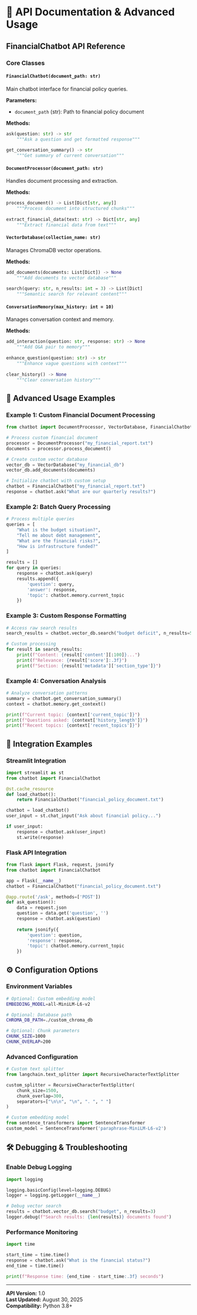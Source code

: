 # 🔧 API Documentation & Advanced Usage

## FinancialChatbot API Reference

### Core Classes

#### `FinancialChatbot(document_path: str)`
Main chatbot interface for financial policy queries.

**Parameters:**
- `document_path` (str): Path to financial policy document

**Methods:**
```python
ask(question: str) -> str
    """Ask a question and get formatted response"""
    
get_conversation_summary() -> str
    """Get summary of current conversation"""
```

#### `DocumentProcessor(document_path: str)`
Handles document processing and extraction.

**Methods:**
```python
process_document() -> List[Dict[str, any]]
    """Process document into structured chunks"""
    
extract_financial_data(text: str) -> Dict[str, any]
    """Extract financial data from text"""
```

#### `VectorDatabase(collection_name: str)`
Manages ChromaDB vector operations.

**Methods:**
```python
add_documents(documents: List[Dict]) -> None
    """Add documents to vector database"""
    
search(query: str, n_results: int = 3) -> List[Dict]
    """Semantic search for relevant content"""
```

#### `ConversationMemory(max_history: int = 10)`
Manages conversation context and memory.

**Methods:**
```python
add_interaction(question: str, response: str) -> None
    """Add Q&A pair to memory"""
    
enhance_question(question: str) -> str
    """Enhance vague questions with context"""
    
clear_history() -> None
    """Clear conversation history"""
```

## 🚀 Advanced Usage Examples

### Example 1: Custom Financial Document Processing
```python
from chatbot import DocumentProcessor, VectorDatabase, FinancialChatbot

# Process custom financial document
processor = DocumentProcessor("my_financial_report.txt")
documents = processor.process_document()

# Create custom vector database
vector_db = VectorDatabase("my_financial_db")
vector_db.add_documents(documents)

# Initialize chatbot with custom setup
chatbot = FinancialChatbot("my_financial_report.txt")
response = chatbot.ask("What are our quarterly results?")
```

### Example 2: Batch Query Processing
```python
# Process multiple queries
queries = [
    "What is the budget situation?",
    "Tell me about debt management",
    "What are the financial risks?",
    "How is infrastructure funded?"
]

results = []
for query in queries:
    response = chatbot.ask(query)
    results.append({
        'question': query,
        'answer': response,
        'topic': chatbot.memory.current_topic
    })
```

### Example 3: Custom Response Formatting
```python
# Access raw search results
search_results = chatbot.vector_db.search("budget deficit", n_results=5)

# Custom processing
for result in search_results:
    print(f"Content: {result['content'][:100]}...")
    print(f"Relevance: {result['score']:.3f}")
    print(f"Section: {result['metadata']['section_type']}")
```

### Example 4: Conversation Analysis
```python
# Analyze conversation patterns
summary = chatbot.get_conversation_summary()
context = chatbot.memory.get_context()

print(f"Current topic: {context['current_topic']}")
print(f"Questions asked: {context['history_length']}")
print(f"Recent topics: {context['recent_topics']}")
```

## 🔌 Integration Examples

### Streamlit Integration
```python
import streamlit as st
from chatbot import FinancialChatbot

@st.cache_resource
def load_chatbot():
    return FinancialChatbot("financial_policy_document.txt")

chatbot = load_chatbot()
user_input = st.chat_input("Ask about financial policy...")

if user_input:
    response = chatbot.ask(user_input)
    st.write(response)
```

### Flask API Integration
```python
from flask import Flask, request, jsonify
from chatbot import FinancialChatbot

app = Flask(__name__)
chatbot = FinancialChatbot("financial_policy_document.txt")

@app.route('/ask', methods=['POST'])
def ask_question():
    data = request.json
    question = data.get('question', '')
    response = chatbot.ask(question)
    
    return jsonify({
        'question': question,
        'response': response,
        'topic': chatbot.memory.current_topic
    })
```

## ⚙️ Configuration Options

### Environment Variables
```bash
# Optional: Custom embedding model
EMBEDDING_MODEL=all-MiniLM-L6-v2

# Optional: Database path
CHROMA_DB_PATH=./custom_chroma_db

# Optional: Chunk parameters
CHUNK_SIZE=1000
CHUNK_OVERLAP=200
```

### Advanced Configuration
```python
# Custom text splitter
from langchain.text_splitter import RecursiveCharacterTextSplitter

custom_splitter = RecursiveCharacterTextSplitter(
    chunk_size=1500,
    chunk_overlap=300,
    separators=["\n\n", "\n", ". ", " "]
)

# Custom embedding model
from sentence_transformers import SentenceTransformer
custom_model = SentenceTransformer('paraphrase-MiniLM-L6-v2')
```

## 🛠️ Debugging & Troubleshooting

### Enable Debug Logging
```python
import logging

logging.basicConfig(level=logging.DEBUG)
logger = logging.getLogger(__name__)

# Debug vector search
results = chatbot.vector_db.search("budget", n_results=3)
logger.debug(f"Search results: {len(results)} documents found")
```

### Performance Monitoring
```python
import time

start_time = time.time()
response = chatbot.ask("What is the financial status?")
end_time = time.time()

print(f"Response time: {end_time - start_time:.3f} seconds")
```

---
**API Version:** 1.0  
**Last Updated:** August 30, 2025  
**Compatibility:** Python 3.8+
